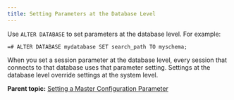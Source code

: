 ```yaml
---
title: Setting Parameters at the Database Level 
---
```


Use `ALTER DATABASE` to set parameters at the database level. For example:

```
=# ALTER DATABASE mydatabase SET search_path TO myschema;
```

When you set a session parameter at the database level, every session that connects to that database uses that parameter setting. Settings at the database level override settings at the system level.

**Parent topic:** [Setting a Master Configuration Parameter](../topics/g-setting-a-master-configuration-parameter.html)

